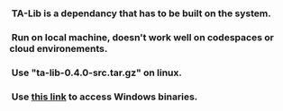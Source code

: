 ### &nbsp;TA-Lib is a dependancy that has to be built on the system.

### &nbsp;Run on local machine, doesn't work well on codespaces or cloud environements.

### &nbsp;Use "ta-lib-0.4.0-src.tar.gz" on linux.

### &nbsp;Use [this link](https://www.lfd.uci.edu/~gohlke/pythonlibs/#ta-lib) to access Windows binaries.